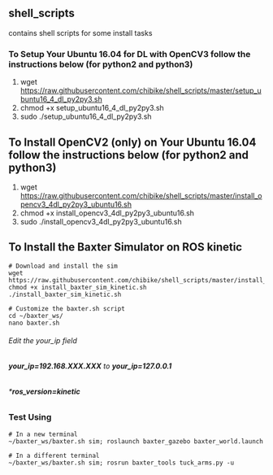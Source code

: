 ## shell_scripts
contains shell scripts for some install tasks

### To Setup Your Ubuntu 16.04 for DL with OpenCV3 follow the instructions below (for python2 and python3)
1. wget https://raw.githubusercontent.com/chibike/shell_scripts/master/setup_ubuntu16_4_dl_py2py3.sh
2. chmod +x setup_ubuntu16_4_dl_py2py3.sh
3. sudo ./setup_ubuntu16_4_dl_py2py3.sh

## To Install OpenCV2 (only) on Your Ubuntu 16.04 follow the instructions below (for python2 and python3)
1. wget https://raw.githubusercontent.com/chibike/shell_scripts/master/install_opencv3_4dl_py2py3_ubuntu16.sh
2. chmod +x install_opencv3_4dl_py2py3_ubuntu16.sh
3. sudo ./install_opencv3_4dl_py2py3_ubuntu16.sh

## To Install the Baxter Simulator on ROS kinetic

```
# Download and install the sim
wget https://raw.githubusercontent.com/chibike/shell_scripts/master/install_baxter_sim_kinetic.sh
chmod +x install_baxter_sim_kinetic.sh
./install_baxter_sim_kinetic.sh

# Customize the baxter.sh script
cd ~/baxter_ws/
nano baxter.sh
```

###### Edit the your_ip field
###### **your_ip=192.168.XXX.XXX** to **your_ip=127.0.0.1**
###### ***ros_version=kinetic**

### Test Using

```
# In a new terminal
~/baxter_ws/baxter.sh sim; roslaunch baxter_gazebo baxter_world.launch

# In a different terminal
~/baxter_ws/baxter.sh sim; rosrun baxter_tools tuck_arms.py -u
```
